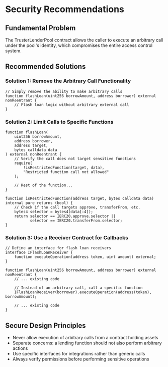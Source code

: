 # Security Recommendations

## Fundamental Problem
The TrusterLenderPool contract allows the caller to execute an arbitrary call under the pool's identity, which compromises the entire access control system.

## Recommended Solutions

### Solution 1: Remove the Arbitrary Call Functionality
```solidity
// Simply remove the ability to make arbitrary calls
function flashLoan(uint256 borrowAmount, address borrower) external nonReentrant {
    // Flash loan logic without arbitrary external call
}
```

### Solution 2: Limit Calls to Specific Functions
```solidity
function flashLoan(
    uint256 borrowAmount,
    address borrower,
    address target,
    bytes calldata data
) external nonReentrant {
    // Verify the call does not target sensitive functions
    require(
        !isRestrictedFunction(target, data),
        "Restricted function call not allowed"
    );
    
    // Rest of the function...
}

function isRestrictedFunction(address target, bytes calldata data) internal pure returns (bool) {
    // Check if the call targets approve, transferFrom, etc.
    bytes4 selector = bytes4(data[:4]);
    return selector == IERC20.approve.selector || 
           selector == IERC20.transferFrom.selector;
}
```

### Solution 3: Use a Receiver Contract for Callbacks
```solidity
// Define an interface for flash loan receivers
interface IFlashLoanReceiver {
    function executeOperation(address token, uint amount) external;
}

function flashLoan(uint256 borrowAmount, address borrower) external nonReentrant {
    // ... existing code
    
    // Instead of an arbitrary call, call a specific function
    IFlashLoanReceiver(borrower).executeOperation(address(token), borrowAmount);
    
    // ... existing code
}
```

## Secure Design Principles
- Never allow execution of arbitrary calls from a contract holding assets
- Separate concerns: a lending function should not also perform arbitrary actions
- Use specific interfaces for integrations rather than generic calls
- Always verify permissions before performing sensitive operations
